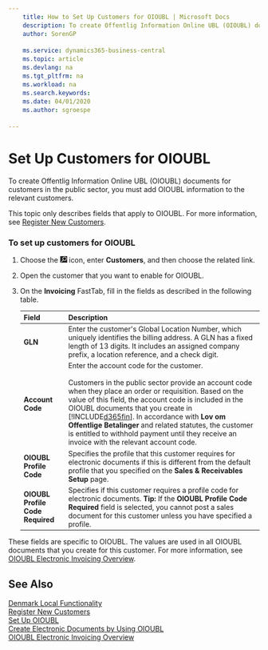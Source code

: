 ```yaml
---
    title: How to Set Up Customers for OIOUBL | Microsoft Docs
    description: To create Offentlig Information Online UBL (OIOUBL) documents for customers in the public sector, you must add OIOUBL information to the relevant customers.
    author: SorenGP

    ms.service: dynamics365-business-central
    ms.topic: article
    ms.devlang: na
    ms.tgt_pltfrm: na
    ms.workload: na
    ms.search.keywords:
    ms.date: 04/01/2020
    ms.author: sgroespe

---
```

# Set Up Customers for OIOUBL
To create Offentlig Information Online UBL (OIOUBL) documents for customers in the public sector, you must add OIOUBL information to the relevant customers.  

 This topic only describes fields that apply to OIOUBL. For more information, see [Register New Customers](../../sales-how-register-new-customers.md).  

### To set up customers for OIOUBL  

1.  Choose the ![Search for Page or Report](../../media/ui-search/search_small.png "Search for Page or Report icon") icon, enter **Customers**, and then choose the related link.  
2.  Open the customer that you want to enable for OIOUBL.  
3.  On the **Invoicing** FastTab, fill in the fields as described in the following table.  

    |Field|Description|  
    |---------------------------------|---------------------------------------|  
    |**GLN**|Enter the customer's Global Location Number, which uniquely identifies the billing address. A GLN has a fixed length of 13 digits. It includes an assigned company prefix, a location reference, and a check digit.|  
    |**Account Code**|Enter the account code for the customer.<br /><br /> Customers in the public sector provide an account code when they place an order or requisition. Based on the value of this field, the account code is included in the OIOUBL documents that you create in [!INCLUDE[d365fin](../../includes/d365fin_md.md)]. In accordance with **Lov om Offentlige Betalinger** and related statutes, the customer is entitled to withhold payment until they receive an invoice with the relevant account code.|  
    |**OIOUBL Profile Code**|Specifies the profile that this customer requires for electronic documents if this is different from the default profile that you specified on the **Sales & Receivables Setup** page.|  
    |**OIOUBL Profile Code Required**|Specifies if this customer requires a profile code for electronic documents. **Tip:**  If the **OIOUBL Profile Code Required** field is selected, you cannot post a sales document for this customer unless you have specified a profile.|  

 These fields are specific to OIOUBL. The values are used in all OIOUBL documents that you create for this customer. For more information, see [OIOUBL Electronic Invoicing Overview](oioubl-electronic-invoicing-overview.md).  

## See Also  
[Denmark Local Functionality](denmark-local-functionality.md)  
[Register New Customers](../../sales-how-register-new-customers.md)   
[Set Up OIOUBL](how-to-set-up-oioubl.md)   
[Create Electronic Documents by Using OIOUBL](how-to-create-electronic-documents-by-using-oioubl.md)   
[OIOUBL Electronic Invoicing Overview](oioubl-electronic-invoicing-overview.md)  

